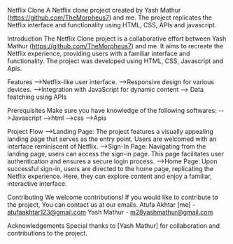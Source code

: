 Netflix Clone
A Netflix clone project created by Yash Mathur (https://github.com/TheMorpheus7) and me.
The project replicates the Netflix interface and functionality using HTML, CSS, APIs and javascript.


Introduction
The Netflix Clone project is a collaborative effort between Yash Mathur (https://github.com/TheMorpheus7) and me. 
It aims to recreate the Netflix experience, providing users with a familiar interface and functionality.
The project was developed using HTML, CSS, Javascript and Apis.

Features
-->Netflix-like user interface.
-->Responsive design for various devices.
-->Integration with JavaScript for dynamic content
--> Data featching using APIs 

Prerequisites
Make sure you have knowledge of the following softwares:
-->Javascript 
-->html
-->css
-->Apis

Project Flow
-->Landing Page: The project features a visually appealing landing page that serves as the entry point. 
Users are welcomed with an interface reminiscent of Netflix.
-->Sign-In Page: Navigating from the landing page, users can access the sign-in page. 
This page facilitates user authentication and ensures a secure login process.
-->Home Page: Upon successful sign-in, users are directed to the home page, replicating the Netflix experience. 
Here, they can explore content and enjoy a familiar, interactive interface.

Contributing
We welcome contributions! If you would like to contribute to the project,
You can contact us at our emails.
Atufa Akhtar [me] - atufaakhtar123@gmail.com
Yash Mathur - m28yashmathur@gmail.com



Acknowledgements
Special thanks to [Yash Mathur] for collaboration and contributions to the project.

